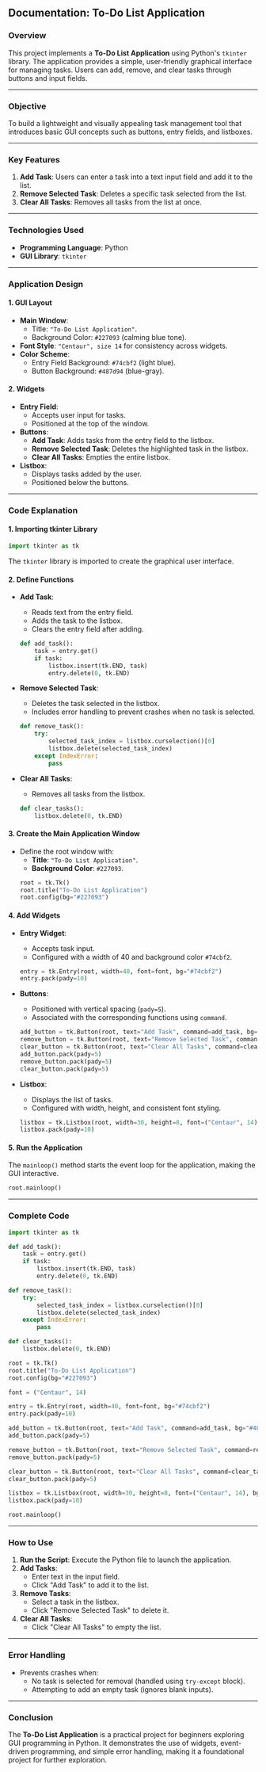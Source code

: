 ## **Documentation: To-Do List Application**

### **Overview**
This project implements a **To-Do List Application** using Python's `tkinter` library. The application provides a simple, user-friendly graphical interface for managing tasks. Users can add, remove, and clear tasks through buttons and input fields.

---

### **Objective**
To build a lightweight and visually appealing task management tool that introduces basic GUI concepts such as buttons, entry fields, and listboxes.

---

### **Key Features**
1. **Add Task**: Users can enter a task into a text input field and add it to the list.
2. **Remove Selected Task**: Deletes a specific task selected from the list.
3. **Clear All Tasks**: Removes all tasks from the list at once.

---

### **Technologies Used**
- **Programming Language**: Python
- **GUI Library**: `tkinter`

---

### **Application Design**

#### **1. GUI Layout**
- **Main Window**:
  - Title: `"To-Do List Application"`.
  - Background Color: `#227093` (calming blue tone).
- **Font Style**: `"Centaur", size 14` for consistency across widgets.
- **Color Scheme**:
  - Entry Field Background: `#74cbf2` (light blue).
  - Button Background: `#487d94` (blue-gray).

#### **2. Widgets**
- **Entry Field**: 
  - Accepts user input for tasks.
  - Positioned at the top of the window.
- **Buttons**:
  - **Add Task**: Adds tasks from the entry field to the listbox.
  - **Remove Selected Task**: Deletes the highlighted task in the listbox.
  - **Clear All Tasks**: Empties the entire listbox.
- **Listbox**:
  - Displays tasks added by the user.
  - Positioned below the buttons.

---

### **Code Explanation**

#### **1. Importing tkinter Library**
```python
import tkinter as tk
```
The `tkinter` library is imported to create the graphical user interface.

#### **2. Define Functions**
- **Add Task**:
  - Reads text from the entry field.
  - Adds the task to the listbox.
  - Clears the entry field after adding.
  ```python
  def add_task():
      task = entry.get()
      if task:
          listbox.insert(tk.END, task)
          entry.delete(0, tk.END)
  ```

- **Remove Selected Task**:
  - Deletes the task selected in the listbox.
  - Includes error handling to prevent crashes when no task is selected.
  ```python
  def remove_task():
      try:
          selected_task_index = listbox.curselection()[0]
          listbox.delete(selected_task_index)
      except IndexError:
          pass
  ```

- **Clear All Tasks**:
  - Removes all tasks from the listbox.
  ```python
  def clear_tasks():
      listbox.delete(0, tk.END)
  ```

#### **3. Create the Main Application Window**
- Define the root window with:
  - **Title**: `"To-Do List Application"`.
  - **Background Color**: `#227093`.
  ```python
  root = tk.Tk()
  root.title("To-Do List Application")
  root.config(bg="#227093")
  ```

#### **4. Add Widgets**
- **Entry Widget**: 
  - Accepts task input.
  - Configured with a width of 40 and background color `#74cbf2`.
  ```python
  entry = tk.Entry(root, width=40, font=font, bg="#74cbf2")
  entry.pack(pady=10)
  ```

- **Buttons**:
  - Positioned with vertical spacing (`pady=5`).
  - Associated with the corresponding functions using `command`.
  ```python
  add_button = tk.Button(root, text="Add Task", command=add_task, bg="#487d94", font=font)
  remove_button = tk.Button(root, text="Remove Selected Task", command=remove_task, bg="#487d94", font=font)
  clear_button = tk.Button(root, text="Clear All Tasks", command=clear_tasks, bg="#487d94", font=font)
  add_button.pack(pady=5)
  remove_button.pack(pady=5)
  clear_button.pack(pady=5)
  ```

- **Listbox**:
  - Displays the list of tasks.
  - Configured with width, height, and consistent font styling.
  ```python
  listbox = tk.Listbox(root, width=30, height=8, font=("Centaur", 14), bg="#74cbf2")
  listbox.pack(pady=10)
  ```

#### **5. Run the Application**
The `mainloop()` method starts the event loop for the application, making the GUI interactive.
```python
root.mainloop()
```

---

### **Complete Code**
```python
import tkinter as tk

def add_task():
    task = entry.get()
    if task:
        listbox.insert(tk.END, task)
        entry.delete(0, tk.END)

def remove_task():
    try:
        selected_task_index = listbox.curselection()[0]
        listbox.delete(selected_task_index)
    except IndexError:
        pass

def clear_tasks():
    listbox.delete(0, tk.END)

root = tk.Tk()
root.title("To-Do List Application")
root.config(bg="#227093")

font = ("Centaur", 14)

entry = tk.Entry(root, width=40, font=font, bg="#74cbf2")
entry.pack(pady=10)

add_button = tk.Button(root, text="Add Task", command=add_task, bg="#487d94", font=font)
add_button.pack(pady=5)

remove_button = tk.Button(root, text="Remove Selected Task", command=remove_task, bg="#487d94", font=font)
remove_button.pack(pady=5)

clear_button = tk.Button(root, text="Clear All Tasks", command=clear_tasks, bg="#487d94", font=font)
clear_button.pack(pady=5)

listbox = tk.Listbox(root, width=30, height=8, font=("Centaur", 14), bg="#74cbf2")
listbox.pack(pady=10)

root.mainloop()
```

---

### **How to Use**
1. **Run the Script**: Execute the Python file to launch the application.
2. **Add Tasks**:
   - Enter text in the input field.
   - Click "Add Task" to add it to the list.
3. **Remove Tasks**:
   - Select a task in the listbox.
   - Click "Remove Selected Task" to delete it.
4. **Clear All Tasks**:
   - Click "Clear All Tasks" to empty the list.

---

### **Error Handling**
- Prevents crashes when:
  - No task is selected for removal (handled using `try-except` block).
  - Attempting to add an empty task (ignores blank inputs).

---

### **Conclusion**
The **To-Do List Application** is a practical project for beginners exploring GUI programming in Python. It demonstrates the use of widgets, event-driven programming, and simple error handling, making it a foundational project for further exploration.
